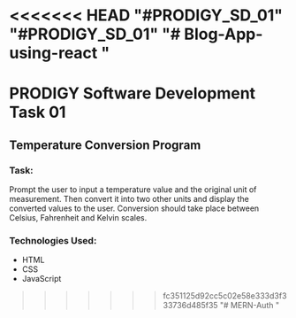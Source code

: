 <<<<<<< HEAD
"#PRODIGY_SD_01" 
"#PRODIGY_SD_01" 
"# Blog-App-using-react " 
=======
# PRODIGY Software Development Task 01

## Temperature Conversion Program

### Task:

Prompt the user to input a temperature value and the original unit of measurement.
Then convert it into two other units and display the converted values to the user.
Conversion should take place between Celsius, Fahrenheit and Kelvin scales.

### Technologies Used:

- HTML
- CSS
- JavaScript
>>>>>>> fc351125d92cc5c02e58e333d3f333736d485f35
"# MERN-Auth " 
